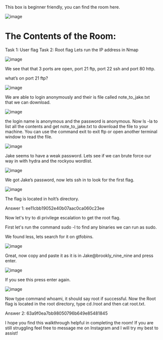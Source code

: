 This box is beginner friendly, you can find the room here.

![image](https://github.com/seanknght/CTF-Write-ups/assets/149443469/599ff6e1-1036-49fd-8b02-3dd96109173a)

# The Contents of the Room:
Task 1: User flag
Task 2: Root flag
Lets run the IP address in Nmap

![image](https://github.com/seanknght/CTF-Write-ups/assets/149443469/ad0aefa7-0573-4d06-b69e-8597fc15d6aa)


We see that that 3 ports are open, port 21 ftp, port 22 ssh and port 80 http.

what’s on port 21 ftp?

![image](https://github.com/seanknght/CTF-Write-ups/assets/149443469/6ec9bc3a-c97f-4d02-9378-10f26d7c1c20)

We are able to login anonymously and their is file called note_to_jake.txt that we can download.

![image](https://github.com/seanknght/CTF-Write-ups/assets/149443469/abe5c5af-7335-4033-9a1b-969da3255c47)

the login name is anonymous and the password is anonymous. Now ls -la to list all the contents and get note_to_jake.txt to download the file to your machine. You can use the command exit to exit ftp or open another terminal window to read the file.

![image](https://github.com/seanknght/CTF-Write-ups/assets/149443469/8953edd9-e780-46ca-9dda-da845f9b9796)

Jake seems to have a weak password. Lets see if we can brute force our way in with hydra and the rockyou wordlist.

![image](https://github.com/seanknght/CTF-Write-ups/assets/149443469/f5fc74f2-f016-48ff-89dc-8b9dff313cec)

We got Jake’s password, now lets ssh in to look for the first flag.

![image](https://github.com/seanknght/CTF-Write-ups/assets/149443469/e7b7982e-2f6c-458f-9149-a982eb8c90b4)

The flag is located in holt’s directory.

Answer 1: ee11cbb19052e40b07aac0ca060c23ee

Now let's try to di privilege escalation to get the root flag.

First let's run the command sudo -l to find any binaries we can run as sudo.

We found less, lets search for it on gtfobins.

![image](https://github.com/seanknght/CTF-Write-ups/assets/149443469/cd2f1244-5fa0-4c34-9387-1c412e10e294)

Great, now copy and paste it as it is in Jake@brookly_nine_nine and press enter.

![image](https://github.com/seanknght/CTF-Write-ups/assets/149443469/cf8c54ad-7f61-42b5-b77c-1c9386d6a9fe)

If you see this press enter again.

![image](https://github.com/seanknght/CTF-Write-ups/assets/149443469/a9859f71-9885-4073-9d43-53e53f9ce4af)

Now type command whoami, it should say root if successful. Now the Root flag is located in the root directory, type cd /root and then cat root.txt.

Answer 2: 63a9f0ea7bb98050796b649e85481845

I hope you find this walkthrough helpful in completing the room! If you are still struggling feel free to message me on Instagram and I will try my best to assist!

